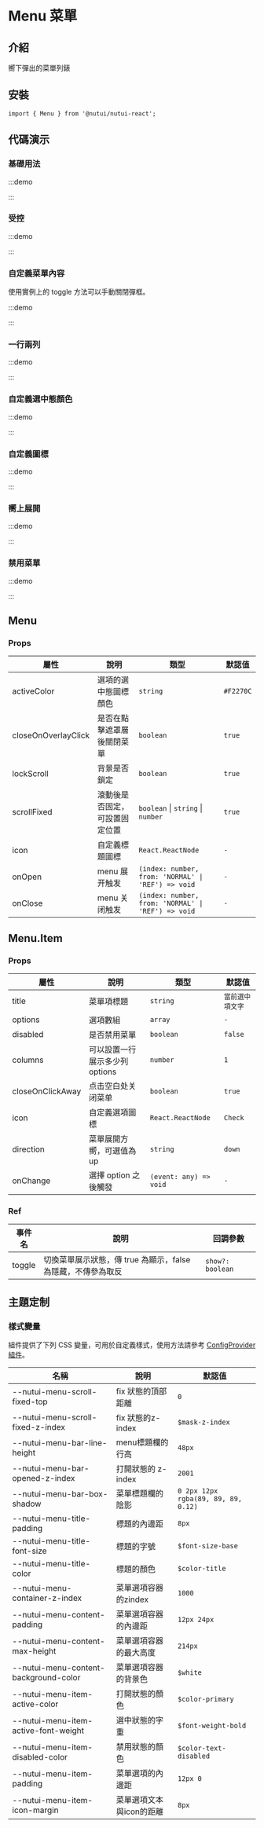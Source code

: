# Menu 菜單

## 介紹

嚮下彈出的菜單列錶

## 安裝

```tsx
import { Menu } from '@nutui/nutui-react';
```

## 代碼演示

### 基礎用法

:::demo

<CodeBlock src='h5/demo1.tsx'></CodeBlock>

:::

### 受控

:::demo

<CodeBlock src='h5/demo2.tsx'></CodeBlock>

:::

### 自定義菜單內容

使用實例上的 toggle 方法可以手動關閉彈框。

:::demo

<CodeBlock src='h5/demo3.tsx'></CodeBlock>

:::

### 一行兩列

:::demo

<CodeBlock src='h5/demo4.tsx'></CodeBlock>

:::

### 自定義選中態顏色

:::demo

<CodeBlock src='h5/demo5.tsx'></CodeBlock>

:::

### 自定義圖標

:::demo

<CodeBlock src='h5/demo6.tsx'></CodeBlock>

:::

### 嚮上展開

:::demo

<CodeBlock src='h5/demo7.tsx'></CodeBlock>

:::

### 禁用菜單

:::demo

<CodeBlock src='h5/demo8.tsx'></CodeBlock>

:::

## Menu

### Props

| 屬性 | 說明 | 類型 | 默認值 |
| --- | --- | --- | --- |
| activeColor | 選項的選中態圖標顏色 | `string` | `#F2270C` |
| closeOnOverlayClick | 是否在點擊遮罩層後關閉菜單 | `boolean` | `true` |
| lockScroll | 背景是否鎖定 | `boolean` | `true` |
| scrollFixed | 滾動後是否固定，可設置固定位置 | `boolean` \| `string` \| `number` | `true` |
| icon | 自定義標題圖標 | `React.ReactNode` | `-` |
| onOpen | menu 展开触发 | `(index: number, from: 'NORMAL' \| 'REF') => void` | `-` |
| onClose | menu 关闭触发 | `(index: number, from: 'NORMAL' \| 'REF') => void` | `-` |

## Menu.Item

### Props

| 屬性 | 說明 | 類型 | 默認值 |
| --- | --- | --- | --- |
| title | 菜單項標題 | `string` | `當前選中項文字` |
| options | 選項數組 | `array` | `-` |
| disabled | 是否禁用菜單 | `boolean` | `false` |
| columns | 可以設置一行展示多少列 options | `number` | `1` |
| closeOnClickAway | 点击空白处关闭菜单 | `boolean` | `true` |
| icon | 自定義選項圖標 | `React.ReactNode` | `Check` |
| direction | 菜單展開方嚮，可選值為up | `string` | `down` |
| onChange | 選擇 option 之後觸發 | `(event: any) => void` | `-` |

### Ref

| 事件名 | 說明 | 回調參數 |
| --- | --- | --- |
| toggle | 切換菜單展示狀態，傳 true 為顯示，false 為隱藏，不傳參為取反 | `show?: boolean` |

## 主題定制

### 樣式變量

組件提供了下列 CSS 變量，可用於自定義樣式，使用方法請參考 [ConfigProvider 組件](#/zh-CN/component/configprovider)。

| 名稱 | 說明 | 默認值 |
| --- | --- | --- |
| \--nutui-menu-scroll-fixed-top | fix 狀態的頂部距離 | `0` |
| \--nutui-menu-scroll-fixed-z-index | fix 狀態的z-index | `$mask-z-index` |
| \--nutui-menu-bar-line-height | menu標題欄的行高 | `48px` |
| \--nutui-menu-bar-opened-z-index | 打開狀態的 z-index | `2001` |
| \--nutui-menu-bar-box-shadow | 菜單標題欄的陰影 | `0 2px 12px rgba(89, 89, 89, 0.12)` |
| \--nutui-menu-title-padding | 標題的內邊距 | `8px` |
| \--nutui-menu-title-font-size | 標題的字號 | `$font-size-base` |
| \--nutui-menu-title-color | 標題的顏色 | `$color-title` |
| \--nutui-menu-container-z-index | 菜單選項容器的zindex | `1000` |
| \--nutui-menu-content-padding | 菜單選項容器的內邊距 | `12px 24px` |
| \--nutui-menu-content-max-height | 菜單選項容器的最大高度 | `214px` |
| \--nutui-menu-content-background-color | 菜單選項容器的背景色 | `$white` |
| \--nutui-menu-item-active-color | 打開狀態的顏色 | `$color-primary` |
| \--nutui-menu-item-active-font-weight | 選中狀態的字重 | `$font-weight-bold` |
| \--nutui-menu-item-disabled-color | 禁用狀態的顏色 | `$color-text-disabled` |
| \--nutui-menu-item-padding | 菜單選項的內邊距 | `12px 0` |
| \--nutui-menu-item-icon-margin | 菜單選項文本與icon的距離 | `8px` |